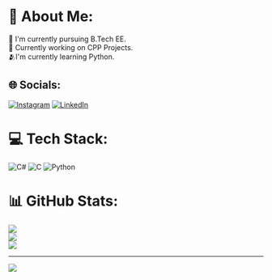# 💫 About Me:
🔭 I'm currently pursuing B.Tech EE.<br>💃 Currently working on CPP Projects.<br>🫂I'm currently learning Python.


## 🌐 Socials:
[![Instagram](https://img.shields.io/badge/Instagram-%23E4405F.svg?logo=Instagram&logoColor=white)](https://instagram.com/_v3nom_25_) [![LinkedIn](https://img.shields.io/badge/LinkedIn-%230077B5.svg?logo=linkedin&logoColor=white)](https://linkedin.com/in/divijmandrekar) 

# 💻 Tech Stack:
![C#](https://img.shields.io/badge/c%23-%23239120.svg?style=for-the-badge&logo=c-sharp&logoColor=white) ![C](https://img.shields.io/badge/c-%2300599C.svg?style=for-the-badge&logo=c&logoColor=white) ![Python](https://img.shields.io/badge/python-3670A0?style=for-the-badge&logo=python&logoColor=ffdd54)
# 📊 GitHub Stats:
![](https://github-readme-stats.vercel.app/api?username=divijmandrekar&theme=dark&hide_border=false&include_all_commits=false&count_private=false)<br/>
![](https://github-readme-streak-stats.herokuapp.com/?user=divijmandrekar&theme=dark&hide_border=false)<br/>
![](https://github-readme-stats.vercel.app/api/top-langs/?username=divijmandrekar&theme=dark&hide_border=false&include_all_commits=false&count_private=false&layout=compact)

---
[![](https://visitcount.itsvg.in/api?id=divijmandrekar&icon=0&color=0)](https://visitcount.itsvg.in)
